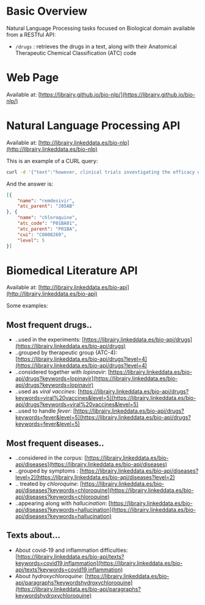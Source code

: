 # Basic Overview

Natural Language Processing tasks focused on Biological domain available from a RESTful API:
* `/drugs` : retrieves the drugs in a text, along with their Anatomical Therapeutic Chemical Classification (ATC) code

# Web Page
Available at: [https://librairy.github.io/bio-nlp/](https://librairy.github.io/bio-nlp/)

# Natural Language Processing API
Available at: [http://librairy.linkeddata.es/bio-nlp](http://librairy.linkeddata.es/bio-nlp)

This is an example of a CURL query:
```sh
curl -d '{"text":"however, clinical trials investigating the efficacy of several agents, including remdesivir and chloroquine, are underway in China"}' -H "Content-Type: application/json" -X POST https://librairy.linkeddata.es/bio-nlp/drugs
```

And the answer is:
```json
[{
	"name": "remdesivir",
	"atc_parent": "J05AB"
}, {
	"name": "chloroquine",
	"atc_code": "P01BA01",
	"atc_parent": "P01BA",
	"cui": "C0008269",
	"level": 5
}]
```

# Biomedical Literature API
Available at: [http://librairy.linkeddata.es/bio-api](http://librairy.linkeddata.es/bio-api)

Some examples:
## Most frequent drugs..
* ..used in the experiments: [https://librairy.linkeddata.es/bio-api/drugs](https://librairy.linkeddata.es/bio-api/drugs)
* ..grouped by therapeutic group (ATC-4): [https://librairy.linkeddata.es/bio-api/drugs?level=4](https://librairy.linkeddata.es/bio-api/drugs?level=4)
* ..considered together with *lopinavir*: [https://librairy.linkeddata.es/bio-api/drugs?keywords=lopinavir](https://librairy.linkeddata.es/bio-api/drugs?keywords=lopinavir)
* ..used as *viral vaccines*: [https://librairy.linkeddata.es/bio-api/drugs?keywords=viral%20vaccines&level=5](https://librairy.linkeddata.es/bio-api/drugs?keywords=viral%20vaccines&level=5)
* ..used to handle *fever*: [https://librairy.linkeddata.es/bio-api/drugs?keywords=fever&level=5](https://librairy.linkeddata.es/bio-api/drugs?keywords=fever&level=5)

## Most frequent diseases..
* ..considered in the corpus: [https://librairy.linkeddata.es/bio-api/diseases](https://librairy.linkeddata.es/bio-api/diseases)
* ..grouped by symptoms : [https://librairy.linkeddata.es/bio-api/diseases?level=2](https://librairy.linkeddata.es/bio-api/diseases?level=2)
* .. treated by *chloroquine*: [https://librairy.linkeddata.es/bio-api/diseases?keywords=chloroquine](https://librairy.linkeddata.es/bio-api/diseases?keywords=chloroquine)
* ..appearing along with *hallucination*: [https://librairy.linkeddata.es/bio-api/diseases?keywords=hallucination](https://librairy.linkeddata.es/bio-api/diseases?keywords=hallucination)

## Texts about...
* About covid-19 and inflammation difficulties: [https://librairy.linkeddata.es/bio-api/texts?keywords=covid19,inflammation](https://librairy.linkeddata.es/bio-api/texts?keywords=covid19,inflammation)
* About *hydroxychloroquine*: [https://librairy.linkeddata.es/bio-api/paragraphs?keywordshydroxychloroquine](https://librairy.linkeddata.es/bio-api/paragraphs?keywordshydroxychloroquine)
